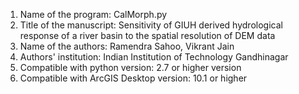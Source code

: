 1. Name of the program: CalMorph.py<br />
2. Title of the manuscript: Sensitivity of GIUH derived hydrological response of a river basin to the spatial resolution of DEM data<br />
3. Name of the authors: Ramendra Sahoo, Vikrant Jain<br />
4. Authors' institution: Indian Institution of Technology Gandhinagar<br />
5. Compatible with python version: 2.7 or higher version<br />
6. Compatible with ArcGIS Desktop version: 10.1 or higher
